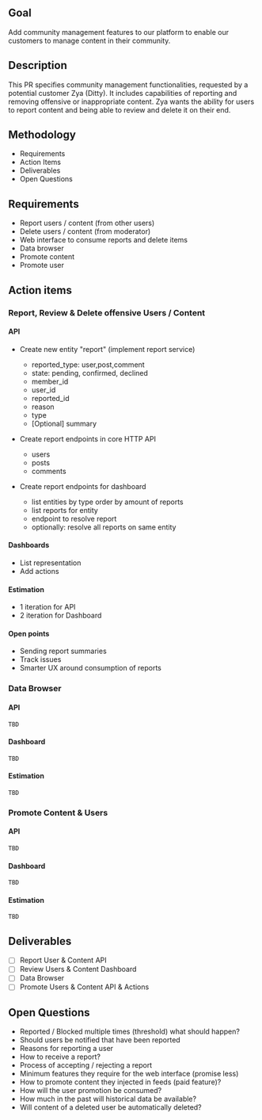 ## Goal

Add community management features to our platform to enable our customers to manage content in their community.

## Description

This PR specifies community management functionalities, requested by a potential customer Zya (Ditty). It includes capabilities of reporting and removing offensive or inappropriate content.
Zya wants the ability for users to report content and being able to review and delete it on their end.

## Methodology

- Requirements
- Action Items
- Deliverables
- Open Questions

## Requirements

- Report users / content (from other users)
- Delete users / content (from moderator)
- Web interface to consume reports and delete items
- Data browser
- Promote content
- Promote user

## Action items

### Report, Review & Delete offensive Users / Content

#### API

- Create new entity "report" (implement report service)
  - reported_type: user,post,comment
  - state: pending, confirmed, declined
  - member_id
  - user_id
  - reported_id
  - reason
  - type
  - [Optional] summary

- Create report endpoints in core HTTP API
  - users
  - posts
  - comments
- Create report endpoints for dashboard
  - list entities by type order by amount of reports
  - list reports for entity
  - endpoint to resolve report
  - optionally: resolve all reports on same entity

#### Dashboards

- List representation
- Add actions

#### Estimation

- 1 iteration for API
- 2 iteration for Dashboard

#### Open points

- Sending report summaries
- Track issues
- Smarter UX around consumption of reports

### Data Browser

#### API

`TBD`

#### Dashboard

`TBD`

#### Estimation

`TBD`

### Promote Content & Users

#### API

`TBD`

#### Dashboard

`TBD`

#### Estimation

`TBD`

## Deliverables

- [ ] Report User & Content API
- [ ] Review Users & Content Dashboard
- [ ] Data Browser
- [ ] Promote Users & Content API & Actions

## Open Questions

- Reported / Blocked multiple times (threshold) what should happen?
- Should users be notified that have been reported
- Reasons for reporting a user
- How to receive a report?
- Process of accepting / rejecting a report
- Minimum features they require for the web interface (promise less)
- How to promote content they injected in feeds (paid feature)?
- How will the user promotion be consumed?
- How much in the past will historical data be available?
- Will content of a deleted user be automatically deleted?
